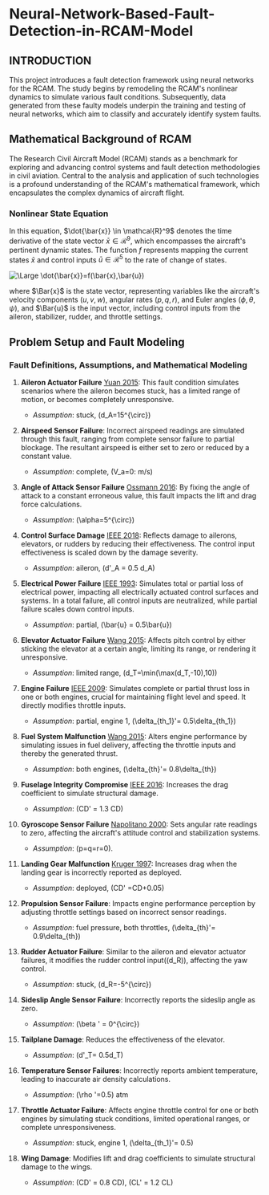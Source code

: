 # Neural-Network-Based-Fault-Detection-in-RCAM-Model
## INTRODUCTION

This project introduces a fault detection framework using neural networks for the RCAM. The study begins by remodeling the RCAM's nonlinear dynamics to simulate various fault conditions. Subsequently, data generated from these faulty models underpin the training and testing of neural networks, which aim to classify and accurately identify system faults.

## Mathematical Background of RCAM
The Research Civil Aircraft Model (RCAM) stands as a benchmark for exploring and advancing control systems and fault detection methodologies in civil aviation. Central to the analysis and application of such technologies is a profound understanding of the RCAM's mathematical framework, which encapsulates the complex dynamics of aircraft flight.

### Nonlinear State Equation
In this equation, $\dot{\bar{x}} \in \mathcal{R}^9$ denotes the time derivative of the state vector $\bar{x} \in \mathcal{R}^9$, which encompasses the aircraft's pertinent dynamic states. The function $f$ represents mapping the current states $\bar{x}$ and control inputs $\bar{u}\in \mathcal{R}^5$ to the rate of change of states.

<img src="https://latex.codecogs.com/svg.latex?\Large&space;\dot{\bar{x}}=f(\bar{x},\bar{u})" title="\Large \dot{\bar{x}}=f(\bar{x},\bar{u})" />

where $\Bar{x}$ is the state vector, representing variables like the aircraft's velocity components ($u,v,w$), angular rates ($p,q,r$), and Euler angles ($\phi, \theta, \psi$), and $\Bar{u}$ is the input vector, including control inputs from the aileron, stabilizer, rudder, and throttle settings.

## Problem Setup and Fault Modeling
### Fault Definitions, Assumptions, and Mathematical Modeling

1. **Aileron Actuator Failure** [Yuan 2015](https://doi.org/10.1007/s00521-014-1743-4): This fault condition simulates scenarios where the aileron becomes stuck, has a limited range of motion, or becomes completely unresponsive.
   - *Assumption*: stuck, \(d_A=15^{\circ}\)

2. **Airspeed Sensor Failure**: Incorrect airspeed readings are simulated through this fault, ranging from complete sensor failure to partial blockage. The resultant airspeed is either set to zero or reduced by a constant value.
   - *Assumption*: complete, \(V_a=0\: m/s\)

3. **Angle of Attack Sensor Failure** [Ossmann 2016](https://doi.org/10.1016/j.proeng.2016.07.372): By fixing the angle of attack to a constant erroneous value, this fault impacts the lift and drag force calculations.
   - *Assumption*: \(\alpha=5^{\circ}\)

4. **Control Surface Damage** [IEEE 2018](https://doi.org/10.1109/ACCESS.2018.2873504): Reflects damage to ailerons, elevators, or rudders by reducing their effectiveness. The control input effectiveness is scaled down by the damage severity.
   - *Assumption*: aileron, \(d'_A = 0.5 d_A\)

5. **Electrical Power Failure** [IEEE 1993](https://doi.org/10.1109/59.260874): Simulates total or partial loss of electrical power, impacting all electrically actuated control surfaces and systems. In a total failure, all control inputs are neutralized, while partial failure scales down control inputs.
   - *Assumption*: partial, \(\bar{u} = 0.5\bar{u}\)

6. **Elevator Actuator Failure** [Wang 2015](https://doi.org/10.3390/s150819833): Affects pitch control by either sticking the elevator at a certain angle, limiting its range, or rendering it unresponsive.
   - *Assumption*: limited range, \(d_T=\min(\max(d_T,-10),10)\)

7. **Engine Failure** [IEEE 2009](https://doi.org/10.1109/AERO.2009.4839637): Simulates complete or partial thrust loss in one or both engines, crucial for maintaining flight level and speed. It directly modifies throttle inputs.
   - *Assumption*: partial, engine 1, \(\delta_{th_1}'= 0.5\delta_{th_1}\)

8. **Fuel System Malfunction** [Wang 2015](https://doi.org/10.3390/s150819833): Alters engine performance by simulating issues in fuel delivery, affecting the throttle inputs and thereby the generated thrust.
   - *Assumption*: both engines, \(\delta_{th}'= 0.8\delta_{th}\)

9. **Fuselage Integrity Compromise** [IEEE 2016](https://doi.org/10.1109/AERO.2016.7500674): Increases the drag coefficient to simulate structural damage.
   - *Assumption*: \(CD' = 1.3 CD\)

10. **Gyroscope Sensor Failure** [Napolitano 2000](https://doi.org/10.2514/2.5511): Sets angular rate readings to zero, affecting the aircraft's attitude control and stabilization systems.
    - *Assumption*: \(p=q=r=0\).

11. **Landing Gear Malfunction** [Kruger 1997](https://doi.org/10.2514/2.5171): Increases drag when the landing gear is incorrectly reported as deployed.
    - *Assumption*: deployed, \(CD' =CD+0.05\)

12. **Propulsion Sensor Failure**: Impacts engine performance perception by adjusting throttle settings based on incorrect sensor readings.
    - *Assumption*: fuel pressure, both throttles, \(\delta_{th}'= 0.9\delta_{th}\)

13. **Rudder Actuator Failure**: Similar to the aileron and elevator actuator failures, it modifies the rudder control input(\(d_R\)), affecting the yaw control.
    - *Assumption*: stuck, \(d_R=-5^{\circ}\)

14. **Sideslip Angle Sensor Failure**: Incorrectly reports the sideslip angle as zero.
    - *Assumption*: \(\beta ' = 0^{\circ}\)

15. **Tailplane Damage**: Reduces the effectiveness of the elevator.
    - *Assumption*: \(d'_T= 0.5d_T\)

16. **Temperature Sensor Failures**: Incorrectly reports ambient temperature, leading to inaccurate air density calculations.
    - *Assumption*: \(\rho '=0.5\) atm

17. **Throttle Actuator Failure**: Affects engine throttle control for one or both engines by simulating stuck conditions, limited operational ranges, or complete unresponsiveness.
    - *Assumption*: stuck, engine 1, \(\delta_{th_1}'= 0.5\)

18. **Wing Damage**: Modifies lift and drag coefficients to simulate structural damage to the wings.
    - *Assumption*: \(CD' = 0.8 CD\), \(CL' = 1.2 CL\)
